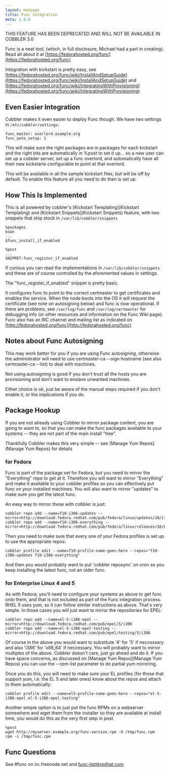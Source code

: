```yaml
---
layout: manpage
title: Func Integration
meta: 2.8.0
---
```


<aside class="warning">
THIS FEATURE HAS BEEN DEPRECATED AND WILL NOT BE AVAILABLE IN COBBLER 3.0
</aside>

Func is a neat tool, (which, in full disclosure, Michael had a part
in creating). Read all about it at
[https://fedorahosted.org/func](https://fedorahosted.org/func)

Integration with kickstart is pretty easy, see
[https://fedorahosted.org/func/wiki/InstallAndSetupGuide](https://fedorahosted.org/func/wiki/InstallAndSetupGuide)
and
[https://fedorahosted.org/func/wiki/IntegratingWithProvisioning](https://fedorahosted.org/func/wiki/IntegratingWithProvisioning)

## Even Easier Integration

Cobbler makes it even easier to deploy Func though. We have two
settings in `/etc/cobbler/settings`:

    func_master: overlord.example.org
    func_auto_setup: 1

This will make sure the right packages are in packages for each
kickstart and the right bits are automatically in %post to set it
up... so a new user can set up a cobbler server, set up a func
overlord, and automatically have all their new kickstarts
configurable to point at that overlord.

This will be available in all the sample kickstart files, but will
be off by default. To enable this feature all you need to do then
is set up

## How This Is Implemented

This is all powered by cobbler's
[Kickstart Templating](Kickstart Templating) and
[Kickstart Snippets](Kickstart Snippets) feature, with
two snippets that ship stock in `/var/lib/cobbler/snippets`

    %packages
    koan
    ...
    $func_install_if_enabled 

    %post
    ...
    SNIPPET:func_register_if_enabled

If curious you can read the implementations in
`/var/lib/cobbler/snippets` and these are of course controlled by the
aforemented values in settings.

The "func\_register\_if\_enabled" snippet is pretty basic.

It configures func to point to the correct certmaster to get
certificates and enables the service. When the node boots into the
OS it will request the certificate (see note on autosigning below)
and func is now operational. If there are problems, see
`/var/log/func` and `/var/log/certmaster` for debugging info (or other
resources and information on the Func Wiki page). Func also has an
IRC channel and mailing list as indicated on
[http://fedorahosted.org/func](http://fedorahosted.org/func)

## Notes about Func Autosigning

This may work better for you if you are using Func autosigning,
otherwise the administrator will need to use certmaster-ca --sign
hostname (see also certmaster-ca --list) to deal with machines.

Not using autosigning is good if you don't trust all the hosts you
are provisioning and don't want to enslave unwanted machines.

Either choice is ok, just be aware of the manual steps required if
you don't enable it, or the implications if you do.

## Package Hookup

If you are not already using Cobbler to mirror package content, you
are going to want to, so that you can make the func packages
available to your systems -- they are not part of the main install
"tree".

Thankfully Cobbler makes this very simple -- see
[Manage Yum Repos](Manage Yum Repos) for details

### for Fedora

Func is part of the package set for Fedora, but you need to mirror
the "Everything" repo to get at it. Therefore you will want to
mirror "Everything" and make it available to your cobbler profiles
so you can effectively put func on your installed machines. You
will also want to mirror "updates" to make sure you get the latest
func.

An easy way to mirror these with cobbler is just:

    cobbler repo add --name=f10-i386-updates --mirror=http://download.fedora.redhat.com/pub/fedora/linux/updates/10/i386/
    cobbler repo add --name=f10-i386-everything --mirror=http://download.fedora.redhat.com/pub/fedora/linux/releases/10/Everything/i386/os/Packages/

Then you need to make sure that every one of your Fedora profiles
is set up to use the appropriate repos:

    cobbler profile edit --name=f10-profile-name-goes-here --repos="f10-i386-updates f10-i386-everything"

And then you would probably want to put 'cobbler reposync' on cron
so you keep installing the latest func, not an older func.

### for Enterprise Linux 4 and 5

As with Fedora, you'll need to configure your systems as above to
get func onto them, and that is not included as part of the Func
integration process. RHEL 5 uses yum, so it can follow similar
instructions as above. That's very simple. In those cases you will
just want to mirror the repositories for EPEL:

    cobbler repo add --name=el-5-i386-epel --mirror=http://download.fedora.redhat.com/pub/epel/5/i386
    cobbler repo add --name=el-5-i386-epel-testing --mirror=http://download.fedora.redhat.com/pub/epel/testing/5/i386 

Of course in the above you would want to substitute '4' for '5' if
neccessary and also 'i386' for 'x86\_64' if neccessary. You will
probably want to mirror multiples of the above. Cobbler doesn't
care, just go ahead and do it. If you have space concerns, as
discussed on [Manage Yum Repos](Manage Yum Repos) you can
use the --rpm-list parameter to do partial yum mirroring.

Once you do this, you will need to make sure your EL profiles (for
those that support yum, i.e. the EL 5 and later ones) know about
the repos and attach to them automatically:

    cobbler profile edit --name=el5-profile-name-goes-here --repos="el-5-i386-epel el-5-i386-epel-testing"

Another simple option is to just put the func RPMs on a webserver
somewhere and wget them from the installer so they are available at
install time, you would do this as the very first step in post.

    %post
    wget http://myserver.example.org/func-version.rpm -O /tmp/func.rpm
    rpm -i /tmp/func.rpm 

## Func Questions

See \#func on irc.freenode.net and func-list@redhat.com

